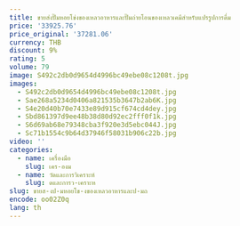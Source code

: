 ```yaml
---
title: ขายส่งปั๊มหอยโข่งของเหลวอาหารและปั๊มถ่ายโอนของเหลวเคมีสําหรับแปรรูปการดื่ม
price: '33925.76'
price_original: '37281.06'
currency: THB
discount: 9%
rating: 5
volume: 79
image: S492c2db0d9654d4996bc49ebe08c1208t.jpg
images:
  - S492c2db0d9654d4996bc49ebe08c1208t.jpg
  - Sae268a5234d0406a821535b3647b2ab6K.jpg
  - S4e20d40b70e7433e89d915cf674cd4dey.jpg
  - Sbd861397d9ee48b38d80d92ec2fff0f1k.jpg
  - S6d69ab68e79348cba3f920e3d5ebc044J.jpg
  - Sc71b1554c9b64d37946f58031b906c22b.jpg
video: ''
categories:
  - name: เครื่องมือ
    slug: เคร-องม
  - name: วัดและการวิเคราะห์
    slug: ดและการว-เคราะห
slug: ขายส-งป-มหอยโข-งของเหลวอาหารและป-มถ
encode: oo02Z0q
lang: th
---
```

  